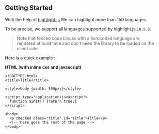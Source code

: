 ## Getting Started

With the help of [highlight.js](https://highlightjs.org/) We can highlight more than 150 languages.

To be precise, we support all languages supported by highlight.js `10.5.0`.

> Note that fenced code blocks with a hardcoded language are rendered at build time 
> and don't need the library to be loaded on the client side.

Here is a quick example :

**HTML (with inline css and javascript)**

    <!DOCTYPE html>
    <title>Title</title>

    <style>body {width: 500px;}</style>

    <script type="application/javascript">
      function $init() {return true;}
    </script>

    <body>
      <p checked class="title" id='title'>Title</p>
      <!-- here goes the rest of the page -->
    </body>
